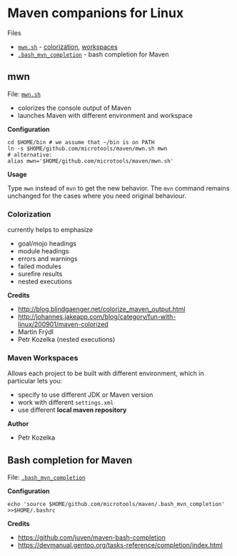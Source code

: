 # Maven companions for Linux

Files

* [`mwn.sh`](https://github.com/pkozelka/microtools/blob/master/maven/mwn.sh) - [colorization](#colorization), [workspaces](#maven-workspaces)
* [`.bash_mvn_completion`](https://github.com/pkozelka/microtools/blob/master/maven/.bash_mvn_completion) - bash completion for Maven

## mwn

File: [`mwn.sh`](https://github.com/pkozelka/microtools/blob/master/maven/mwn.sh)

* colorizes the console output of Maven
* launches Maven with different environment and workspace

**Configuration**

```
cd $HOME/bin # we assume that ~/bin is on PATH
ln -s $HOME/github.com/microtools/maven/mwn.sh mwn
# alternative:
alias mwn='$HOME/github.com/microtools/maven/mwn.sh'
```

**Usage**

Type `mwn` instead of `mvn` to get the new behavior.
The `mvn` command remains unchanged for the cases where you need original behaviour.

### Colorization

currently helps to emphasize

* goal/mojo headings
* module headings
* errors and warnings
* failed modules
* surefire results
* nested executions

**Credits**

* http://blog.blindgaenger.net/colorize_maven_output.html
* http://johannes.jakeapp.com/blog/category/fun-with-linux/200901/maven-colorized
* Martin Frýdl
* Petr Kozelka (nested executions)

### Maven Workspaces

Allows each project to be built with different environment, which in particular lets you:

* specify to use different JDK or Maven version
* work with different `settings.xml`
* use different **local maven repository**

**Author**

* Petr Kozelka

## Bash completion for Maven

File: [`.bash_mvn_completion`](https://github.com/pkozelka/microtools/blob/master/maven/.bash_mvn_completion)

**Configuration**

```
echo 'source $HOME/github.com/microtools/maven/.bash_mvn_completion' >>$HOME/.bashrc
```

**Credits**

* https://github.com/juven/maven-bash-completion
* https://devmanual.gentoo.org/tasks-reference/completion/index.html



